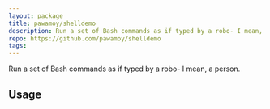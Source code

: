 ```yaml
---
layout: package
title: pawamoy/shelldemo
description: Run a set of Bash commands as if typed by a robo- I mean, a person.
repo: https://github.com/pawamoy/shelldemo
tags:
---
```

 
Run a set of Bash commands as if typed by a robo- I mean, a person.
 
## Usage
 
